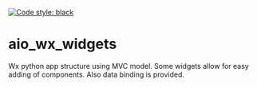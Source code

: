 [![Code style: black](https://img.shields.io/badge/code%20style-black-000000.svg)](https://github.com/psf/black)

# aio_wx_widgets

Wx python app structure using MVC model.
Some widgets allow for easy adding of components. Also data binding is provided.
